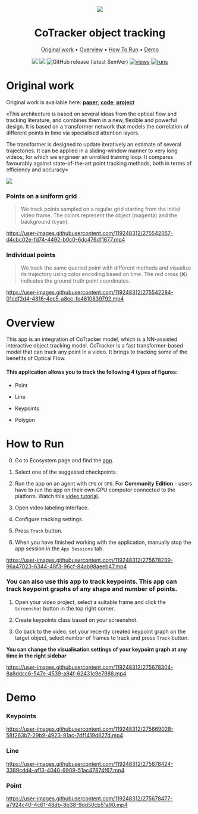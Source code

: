 <div align="center" markdown>
<img src="https://github.com/supervisely-ecosystem/co-tracker/assets/119248312/8349a1da-6f97-4063-a731-826a1d758d66" />
  
# CoTracker object tracking

<p align="center">
  <a href="#Original-work">Original work</a> •
  <a href="#Overview">Overview</a> •
  <a href="#How-To-Run">How To Run</a> •
  <a href="#Demo">Demo</a> 
</p>

[![](https://img.shields.io/badge/supervisely-ecosystem-brightgreen)](https://ecosystem.supervise.ly/apps/supervisely-ecosystem/co-tracker/supervisely_integration/serve)
[![](https://img.shields.io/badge/slack-chat-green.svg?logo=slack)](https://supervise.ly/slack)
![GitHub release (latest SemVer)](https://img.shields.io/github/v/release/supervisely-ecosystem/co-tracker/supervisely_integration/serve)
[![views](https://app.supervise.ly/img/badges/views/supervisely-ecosystem/co-tracker/supervisely_integration/serve.png)](https://supervise.ly)
[![runs](https://app.supervise.ly/img/badges/runs/supervisely-ecosystem/co-tracker/supervisely_integration/serve.png)](https://supervise.ly)

</div>

# Original work

Original work is available here: [**paper**](https://arXiv:2307.07635); [**code**](https://github.com/facebookresearch/co-tracker); [**project**](https://co-tracker.github.io/)

«This architecture is based on several ideas from the optical flow and tracking literature, and combines them in a new, flexible and powerful design. It is based on a transformer network that models the correlation of different points in time via specialised attention layers.

The transformer is designed to update iteratively an estimate of several trajectories. It can be applied in a sliding-window manner to very long videos, for which we engineer an unrolled training loop. It compares favourably against state-of-the-art point tracking methods, both in terms of efficiency and accuracy»

<img src="https://github.com/supervisely-ecosystem/co-tracker/assets/119248312/0710ae69-3140-42e4-a3d0-f3cddf08bfa1" />

### Points on a uniform grid

> We track points sampled on a regular grid starting from the initial video frame. The colors represent the object (magenta) and the background (cyan).

https://user-images.githubusercontent.com/119248312/275542057-d4cbc02e-fd74-4492-b0c0-6dc476df1677.mp4

### Individual points

> We track the same queried point with different methods and visualize its trajectory using color encoding based on time. The red cross (❌) indicates the ground truth point coordinates.

https://user-images.githubusercontent.com/119248312/275542284-01cdf2d4-4816-4ec5-a8ec-fe4610839792.mp4

# Overview

This app is an integration of CoTracker model, which is a NN-assisted interactive object tracking model. CoTracker is a fast transformer-based model that can track any point in a video. It brings to tracking some of the benefits of Optical Flow.

#### This application allows you to track the following 4 types of figures:

- Point

- Line

- Keypoints

- Polygon

# How to Run

0. Go to Ecosystem page and find the [app](https://ecosystem.supervisely.com/apps/co-tracker/supervisely_integration/serve). 

1. Select one of the suggested checkpoints.

2. Run the app on an agent with `CPU` or `GPU`. For **Community Edition** - users have to run the app on their own GPU computer connected to the platform. Watch this [video tutorial](https://youtu.be/aO7Zc4kTrVg).

2. Open video labeling interface.

3. Configure tracking settings.

4. Press `Track` button.

5. When you have finished working with the application, manually stop the app session in the `App Sessions` tab.

https://user-images.githubusercontent.com/119248312/275678239-96a47023-6344-48f3-96cf-84ab98aeeb47.mp4


### You can also use this app to track keypoints. This app can track keypoint graphs of any shape and number of points.

1. Open your video project, select a suitable frame and click the `Screenshot` button in the top right corner.

2. Create keypoints class based on your screenshot.

3. Go back to the video, set your recently created keypoint graph on the target object, select number of frames to track and press `Track` button.

**You can change the visualisation settings of your keypoint graph at any time in the right sidebar**

https://user-images.githubusercontent.com/119248312/275678304-8a8ddcc6-547e-4539-a84f-62431c9e7988.mp4

# Demo

### Keypoints

https://user-images.githubusercontent.com/119248312/275669028-58f263b7-29b9-4923-91ac-7df1419d827d.mp4

### Line

https://user-images.githubusercontent.com/119248312/275678424-3389cdd4-af13-4040-9909-51ac47874f67.mp4

### Point

https://user-images.githubusercontent.com/119248312/275678477-a7924c40-4c61-48db-8b38-9dd50cb51a90.mp4
